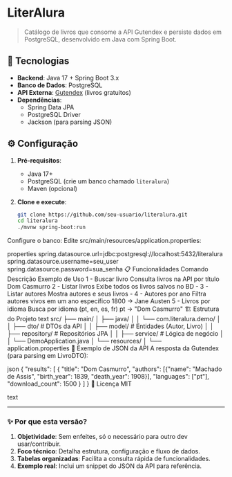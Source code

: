 # LiterAlura

> Catálogo de livros que consome a API Gutendex e persiste dados em PostgreSQL, desenvolvido em Java com Spring Boot.

## 🚀 Tecnologias

- **Backend**: Java 17 + Spring Boot 3.x
- **Banco de Dados**: PostgreSQL
- **API Externa**: [Gutendex](https://gutendex.com/) (livros gratuitos)
- **Dependências**:
  - Spring Data JPA
  - PostgreSQL Driver
  - Jackson (para parsing JSON)

## ⚙️ Configuração

1. **Pré-requisitos**:
   - Java 17+
   - PostgreSQL (crie um banco chamado `literalura`)
   - Maven (opcional)

2. **Clone e execute**:
   ```bash
   git clone https://github.com/seu-usuario/literalura.git
   cd literalura
   ./mvnw spring-boot:run
Configure o banco:
Edite src/main/resources/application.properties:

properties
spring.datasource.url=jdbc:postgresql://localhost:5432/literalura
spring.datasource.username=seu_user
spring.datasource.password=sua_senha
📋 Funcionalidades
Comando	Descrição	Exemplo de Uso
1 - Buscar livro	Consulta livros na API por título	Dom Casmurro
2 - Listar livros	Exibe todos os livros salvos no BD	-
3 - Listar autores	Mostra autores e seus livros	-
4 - Autores por ano	Filtra autores vivos em um ano específico	1800 → Jane Austen
5 - Livros por idioma	Busca por idioma (pt, en, es, fr)	pt → "Dom Casmurro"
🏗️ Estrutura do Projeto
text
src/
├── main/
│   ├── java/
│   │   └── com.literalura.demo/
│   │       ├── dto/            # DTOs da API
│   │       ├── model/          # Entidades (Autor, Livro)
│   │       ├── repository/     # Repositórios JPA
│   │       ├── service/        # Lógica de negócio
│   │       └── DemoApplication.java
│   └── resources/
│       └── application.properties
📌 Exemplo de JSON da API
A resposta da Gutendex (para parsing em LivroDTO):

json
{
  "results": [
    {
      "title": "Dom Casmurro",
      "authors": [{"name": "Machado de Assis", "birth_year": 1839, "death_year": 1908}],
      "languages": ["pt"],
      "download_count": 1500
    }
  ]
}
📄 Licença
MIT

text

---

### ✨ Por que esta versão?
1. **Objetividade**: Sem enfeites, só o necessário para outro dev usar/contribuir.
2. **Foco técnico**: Detalha estrutura, configuração e fluxo de dados.
3. **Tabelas organizadas**: Facilita a consulta rápida de funcionalidades.
4. **Exemplo real**: Inclui um snippet do JSON da API para referência.

